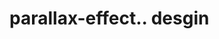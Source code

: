 # parallax-effect.. desgin                                                                                                    
